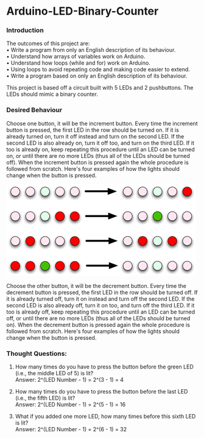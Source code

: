 # Arduino-LED-Binary-Counter
### Introduction
The outcomes of this project are:  
• Write a program from only an English description of its behaviour.  
• Understand how arrays of variables work on Arduino.  
• Understand how loops (while and for) work on Arduino.    
• Using loops to avoid repeating code and making code easier to extend.  
• Write a program based on only an English description of its behaviour.  
  
This project is based off a circuit built with 5 LEDs and 2 pushbuttons. The LEDs should mimic a binary counter.


### Desired Behaviour  
Choose one button, it will be the increment button. Every time the increment button is pressed, the first LED in the row should be turned on. If it is already turned on, turn it off instead and turn on the second LED. If the second LED is also already on, turn it off too, and turn on the third LED. If it too is already on, keep repeating this procedure until an LED can be turned on, or until there are no more LEDs (thus all of the LEDs should be turned off). When the increment button is pressed again the whole procedure is followed from scratch. Here's four examples of how the lights should change when the button is pressed.

![LED Counter Example](LED-Counter-Example.png)

Choose the other button, it will be the decrement button. Every time the decrement button is pressed, the first LED in the row should be turned off. If it is already turned off, turn it on instead and turn off the second LED. If the second LED is also already off, turn it on too, and turn off the third LED. If it too is already off, keep repeating this procedure until an LED can be turned off, or until there are no more LEDs (thus all of the LEDs should be turned on). When the decrement button is pressed again the whole procedure is followed from scratch. Here's four examples of how the lights should change when the button is pressed.
  
### Thought Questions:  
1. How many times do you have to press the button before the green LED (i.e., the middle LED of 5) is lit?  
  Answer: 2^(LED Number - 1) = 2^(3 - 1) = 4  
  
2. How many times do you have to press the button before the last LED (i.e., the fifth LED) is lit?  
  Answer: 2^(LED Number - 1) = 2^(5 - 1) = 16
  
3. What if you added one more LED, how many times before this sixth LED is lit?  
  Answer: 2^(LED Number - 1) = 2^(6 - 1) = 32
